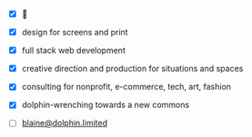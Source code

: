 - [x] :dolphin: 
- [x] design for screens and print
- [x] full stack web development
- [x] creative direction and production for situations and spaces
- [x] consulting for nonprofit, e-commerce, tech, art, fashion
- [x] dolphin-wrenching towards a new commons

- [ ] [blaine@dolphin.limited](mailto:blaine@dolphin.limited)

